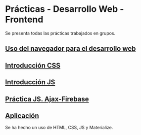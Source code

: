 # Prácticas - Desarrollo Web - Frontend

Se presenta todas las prácticas trabajados en grupos.

## [Uso del navegador para el desarrollo web](https://github.com/alu0101128894/UyA/tree/main/Pr%C3%A1cticas/Uso%20del%20navegador%20para%20el%20desarrollo%20web)

## [Introducción CSS](https://github.com/alu0101128894/UyA/tree/main/Pr%C3%A1cticas/Introduccion%20CSS)

## [Introducción JS](https://github.com/alu0101128894/UyA/tree/main/Pr%C3%A1cticas/Introduccion%20JS)

## [Práctica JS. Ajax-Firebase](https://github.com/alu0101128894/UyA/tree/main/Pr%C3%A1cticas/Pr%C3%A1ctica%20JS.%20Ajax-Firebase)

## [Aplicación](https://github.com/alu0101128894/UyA/tree/main/Pr%C3%A1cticas/Aplicacion)
Se ha hecho un uso de HTML, CSS, JS y Materialize.
